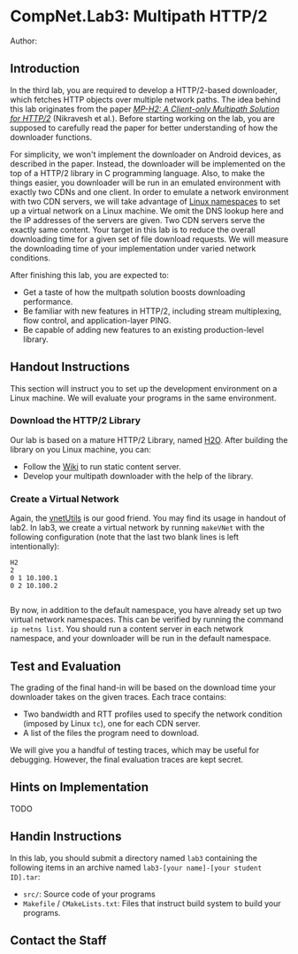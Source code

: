 # CompNet.Lab3: Multipath HTTP/2

Author: 

## Introduction

In the third lab, you are required to develop a HTTP/2-based downloader, which fetches HTTP objects over multiple network paths. The idea behind this lab originates from the paper [_MP-H2: A Client-only Multipath Solution for HTTP/2_]() (Nikravesh et al.). Before starting working on the lab, you are supposed to carefully read the paper for better understanding of how the downloader functions. 

For simplicity, we won't implement the downloader on Android devices, as described in the paper. Instead, the downloader will be implemented on the top of a HTTP/2 library in C programming language. Also, to make the things easier, you downloader will be run in an emulated environment with exactly two CDNs and one client. In order to emulate a network environment with two CDN servers, we will take advantage of [Linux namespaces](http://man7.org/linux/man-pages/man7/namespaces.7.html) to set up a virtual network on a Linux machine. We omit the DNS lookup here and the IP addresses of the servers are given. Two CDN servers serve the exactly same content. Your target in this lab is to reduce the overall downloading time for a given set of file download requests. We will measure the downloading time of your implementation under varied network conditions.

After finishing this lab, you are expected to:

- Get a taste of how the multpath solution boosts downloading performance.
- Be familiar with new features in HTTP/2, including stream multiplexing, flow control, and application-layer PING.
- Be capable of adding new features to an existing production-level library.

## Handout Instructions

This section will instruct you to set up the development environment on a Linux machine. We will evaluate your programs in the same environment.

### Download the HTTP/2 Library

Our lab is based on a mature HTTP/2 Library, named [H2O](https://github.com/h2o/h2o). After building the library on you Linux machine, you can:

- Follow the [Wiki](https://github.com/h2o/h2o/wiki) to run static content server.
- Develop your multipath downloader with the help of the library.

### Create a Virtual Network

Again, the [vnetUtils]() is our good friend. You may find its usage in handout of lab2. In lab3, we create a virtual network by running `makeVNet` with the following configuration (note that the last two blank lines is left intentionally):

```
H2
2
0 1 10.100.1
0 2 10.100.2


```

By now, in addition to the default namespace, you have already set up two virtual network namespaces. This can be verified by running the command `ip netns list`. You should run a content server in each network namespace, and your downloader will be run in the default namespace.

## Test and Evaluation

The grading of the final hand-in will be based on the download time your downloader takes on the given traces. Each trace contains:

- Two bandwidth and RTT profiles used to specify the network condition (imposed by Linux `tc`), one for each CDN server. 
- A list of the files the program need to download.

We will give you a handful of testing traces, which may be useful for debugging. However, the final evaluation traces are kept secret.

## Hints on Implementation

TODO

## Handin Instructions

In this lab, you should submit a directory named `lab3` containing the following items in an archive named `lab3-[your name]-[your student ID].tar`:

- `src/`: Source code of your programs
- `Makefile` / `CMakeLists.txt`: Files that instruct build system to build your programs. 

## Contact the Staff


